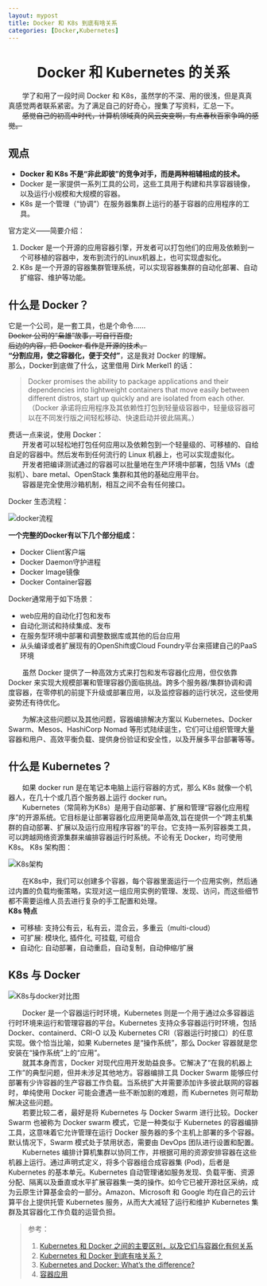 ```yaml
---
layout: mypost
title: Docker 和 K8s 到底有啥关系
categories: [Docker,Kubernetes]
---
```

# <center>Docker 和 Kubernetes 的关系</center>
&emsp;&emsp;学了和用了一段时间 Docker 和 K8s，虽然学的不深、用的很浅，但是真真真感觉两者联系紧密。为了满足自己的好奇心，搜集了写资料，汇总一下。<br/>
&emsp;&emsp;~~感觉自己的初高中时代，计算机领域真的风云突变啊，有点春秋百家争鸣的感觉。~~

## 观点
<ul>
    <li><b>Docker 和 K8s 不是“非此即彼”的竞争对手，而是两种相辅相成的技术。</b></li>
    <li> Docker 是一家提供一系列工具的公司，这些工具用于构建和共享容器镜像，以及运行小规模和大规模的容器。</li>
    <li> K8s 是一个管理（“协调”）在服务器集群上运行的基于容器的应用程序的工具。</li>
</ul>

官方定义——简要介绍：
1. Docker 是一个开源的应用容器引擎，开发者可以打包他们的应用及依赖到一个可移植的容器中，发布到流行的Linux机器上，也可实现虚拟化。
2. K8s 是一个开源的容器集群管理系统，可以实现容器集群的自动化部署、自动扩缩容、维护等功能。

## 什么是 Docker？
它是一个公司，是一套工具，也是个命令......<br/>
~~Docker 公司的“枭雄”故事，可自行百度;~~<br/>
~~后边的内容，把 Docker 看作是开源的技术。~~<br>
**“分割应用，使之容器化，便于交付”**，这是我对 Docker 的理解。<br/>
那么，Docker到底做了什么，这里借用 Dirk Merkel1 的话：
>Docker promises the ability to package applications and their dependencies into lightweight containers that move easily between different distros, start up quickly and are isolated from each other.<br>
（Docker 承诺将应用程序及其依赖性打包到轻量级容器中，轻量级容器可以在不同发行版之间轻松移动、快速启动并彼此隔离。）

费话一点来说，使用 Docker：<br/>
&emsp;&emsp;开发者可以轻松地打包任何应用以及依赖包到一个轻量级的、可移植的、自给自足的容器中。然后发布到任何流行的 Linux 机器上，也可以实现虚拟化。<br/>
&emsp;&emsp;开发者把编译测试通过的容器可以批量地在生产环境中部署，包括 VMs（虚拟机）、bare metal、OpenStack 集群和其他的基础应用平台。<br/>
&emsp;&emsp;容器是完全使用沙箱机制，相互之间不会有任何接口。<br/>

Docker 生态流程：

![docker流程](pho1.jpg)

**一个完整的Docker有以下几个部分组成：**
<ul>
    <li> Docker Client客户端</li>
    <li> Docker Daemon守护进程</li>
    <li> Docker Image镜像</li>
    <li>Docker Container容器</li>
</ul>

Docker通常用于如下场景：
<ul>
    <li> web应用的自动化打包和发布</li>
    <li> 自动化测试和持续集成、发布</li>
    <li> 在服务型环境中部署和调整数据库或其他的后台应用</li>
    <li> 从头编译或者扩展现有的OpenShift或Cloud Foundry平台来搭建自己的PaaS环境</li>
</ul>

&emsp;&emsp;虽然 Docker 提供了一种高效方式来打包和发布容器化应用，但仅依靠 Docker 来实现大规模部署和管理容器仍面临挑战。跨多个服务器/集群协调和调度容器，在零停机的前提下升级或部署应用，以及监控容器的运行状况，这些使用姿势还有待优化。

&emsp;&emsp;为解决这些问题以及其他问题，容器编排解决方案以 Kubernetes、Docker Swarm、Mesos、HashiCorp Nomad 等形式陆续诞生，它们可让组织管理大量容器和用户、高效平衡负载、提供身份验证和安全性，以及开展多平台部署等等。

## 什么是 Kubernetes？
&emsp;&emsp;如果 docker run 是在笔记本电脑上运行容器的方式，那么 K8s 就像一个机器人，在几十个或几百个服务器上运行 docker run。<br/>
&emsp;&emsp;Kubernetes（常简称为K8s）是用于自动部署、扩展和管理“容器化应用程序”的开源系统。它目标是让部署容器化应用更简单高效,旨在提供一个“跨主机集群的自动部署、扩展以及运行应用程序容器”的平台。它支持一系列容器类工具，可以跨越网络资源集群来编排容器运行时系统。不论有无 Docker，均可使用 K8s。
K8s 架构图：<br/>

![K8s架构](pho2.jpg)

&emsp;&emsp;在K8s中，我们可以创建多个容器，每个容器里面运行一个应用实例，然后通过内置的负载均衡策略，实现对这一组应用实例的管理、发现、访问，而这些细节都不需要运维人员去进行复杂的手工配置和处理。<br/>
**K8s 特点**
<ul>
    <li> 可移植: 支持公有云，私有云，混合云，多重云（multi-cloud）</li>
    <li> 可扩展: 模块化, 插件化, 可挂载, 可组合</li>
    <li> 自动化: 自动部署，自动重启，自动复制，自动伸缩/扩展</li>
</ul>

## K8s 与 Docker
![K8s与docker对比图](pho3.jpg)

&emsp;&emsp;Docker 是一个容器运行时环境，Kubernetes 则是一个用于通过众多容器运行时环境来运行和管理容器的平台。Kubernetes 支持众多容器运行时环境，包括 Docker、containerd、CRI-O 以及 Kubernetes CRI（容器运行时接口）的任意实现。做个恰当比喻，如果 Kubernetes 是“操作系统”，那么 Docker 容器就是您安装在“操作系统”上的“应用”。<br/>
&emsp;&emsp;就其本身而言，Docker 对现代应用开发助益良多。它解决了“在我的机器上工作”的典型问题，但并未涉足其他地方。容器编排工具 Docker Swarm 能够应付部署有少许容器的生产容器工作负载。当系统扩大并需要添加许多彼此联网的容器时，单纯使用 Docker 可能会遭遇一些不断加剧的难题，而 Kubernetes 则可帮助解决这些问题。<br/>
&emsp;&emsp;若要比较二者，最好是将 Kubernetes 与 Docker Swarm 进行比较。Docker Swarm 也被称为 Docker swarm 模式，它是一种类似于 Kubernetes 的容器编排工具，这意味着它允许管理在运行 Docker 服务器的多个主机上部署的多个容器。默认情况下，Swarm 模式处于禁用状态，需要由 DevOps 团队进行设置和配置。<br/>
&emsp;&emsp;Kubernetes 编排计算机集群以协同工作，并根据可用的资源安排容器在这些机器上运行。通过声明式定义，将多个容器组合成容器集 (Pod)，后者是 Kubernetes 的基本单元。Kubernetes 自动管理诸如服务发现、负载平衡、资源分配、隔离以及垂直或水平扩展容器集一类的操作。如今它已被开源社区采纳，成为云原生计算基金会的一部分。Amazon、Microsoft 和 Google 均在自己的云计算平台上提供托管 Kubernetes 服务，从而大大减轻了运行和维护 Kubernetes 集群及其容器化工作负载的运营负担。

>参考：
>1. <a href="https://www.atlassian.com/zh/microservices/microservices-architecture/kubernetes-vs-docker">Kubernetes 和 Docker 之间的主要区别，以及它们与容器化有何关系</a>
>2. <a href="https://mp.weixin.qq.com/s?__biz=MzI1NzI5NDM4Mw==&mid=2247483724&idx=2&sn=7868943b1a31fc7bc65c97110ecfc97e&chksm=ea18e80cdd6f611acfea08392e87b1cfc79791b4eafa0e88607b53ab67f2e4f80891324b9a06&token=1662552961&lang=zh_CN&scene=21#wechat_redirect">Kubernetes 和 Docker 到底有啥关系？</a>
>3. <a href="https://www.tutorialworks.com/kubernetes-vs-docker/">Kubernetes and Docker: What’s the difference?</a>
>4. <a href="https://www.huaweicloud.com/zhishi/suyu-docker.html">容器应用</a>
